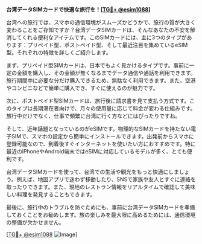 **台湾データSIMカードで快適な旅行を！[[TG💪+ @esim1088](https://t.me/s/esim1088)]**

台湾への旅行では、スマホの通信環境がスムーズかどうかで、旅行の質が大きく変わることをご存知ですか？台湾データSIMカードは、そんなあなたの不安を解消してくれる便利なアイテムです。このSIMカードには、主に3つのタイプがあります：プリペイド型、ポストペイド型、そして最近注目を集めているeSIM型。それぞれの特徴を詳しくご紹介します。

まず、プリペイド型SIMカードは、日本でもよく見かけるタイプです。事前に一定の金額を購入し、その金額が無くなるまでデータ通信や通話を利用できます。旅行期間中に必要な分だけ購入できるため、無駄なく利用できます。また、空港やコンビニなどで簡単に購入でき、すぐに使えるのが魅力です。

次に、ポストペイド型SIMカードは、旅行後に請求書を見て支払う方式です。このタイプは長期滞在者向けで、月々の使用量に応じて料金が変わる仕組みです。旅行中だけでなく、仕事で頻繁に台湾に行く方などにはぴったりですね。

そして、近年話題となっているのがeSIMです。物理的なSIMカードを持たない電子SIMで、スマホの設定から簡単にインストールできます。出発前からスマホに登録可能なので、到着後すぐインターネットを使いたい方におすすめです。特に最近のiPhoneやAndroid端末ではeSIMに対応しているモデルが多く、とても便利です。

台湾データSIMカードを使って、台湾での生活や観光をもっと快適にしましょう。例えば、地図アプリで迷わず移動したり、SNSで家族や友人とすぐに連絡を取ったりできます。また、現地のレストラン情報をリアルタイムで確認して美味しい料理を発見することもできます。

最後に、旅行中のトラブルを防ぐためにも、事前に台湾データSIMカードを準備しておくことをお勧めします。旅の楽しみを最大限に高めるためには、通信環境の整備が欠かせません。

[[TG💪+ @esim1088](https://t.me/s/esim1088) ![Image](https://i.postimg.cc/Y0z9fWf4/image.png)]
